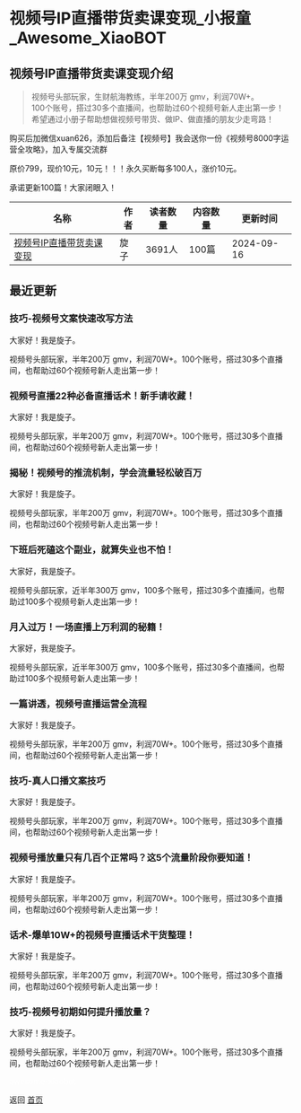 # 视频号IP直播带货卖课变现_小报童_Awesome_XiaoBOT

## 视频号IP直播带货卖课变现介绍
> 视频号头部玩家，生财航海教练，半年200万 gmv，利润70W+。    
100个账号，搭过30多个直播间，也帮助过60个视频号新人走出第一步！    
希望通过小册子帮助想做视频号带货、做IP、做直播的朋友少走弯路！    
    
购买后加微信xuan626，添加后备注【视频号】我会送你一份《视频号8000字运营全攻略》，加入专属交流群    
    
原价799，现价10元，10元！！！永久买断每多100人，涨价10元。    
    
承诺更新100篇！大家闭眼入！  
  


|名称|作者|读者数量|内容数量|更新时间|
|---|---|---|---|---|
|[视频号IP直播带货卖课变现](https://xiaobot.net/p/xuan626?refer=9c3f1c95-a052-465a-9902-f6d75080262a)|旋子|3691人|100篇|2024-09-16|

## 最近更新
### 技巧-视频号文案快速改写方法

大家好！我是旋子。

视频号头部玩家，半年200万 gmv，利润70W+。100个账号，搭过30多个直播间，也帮助过60个视频号新人走出第一步！

### 视频号直播22种必备直播话术！新手请收藏！

大家好！我是旋子。

视频号头部玩家，半年200万 gmv，利润70W+。100个账号，搭过30多个直播间，也帮助过60个视频号新人走出第一步！

### 揭秘！视频号的推流机制，学会流量轻松破百万

大家好！我是旋子。

视频号头部玩家，半年200万 gmv，利润70W+。100个账号，搭过30多个直播间，也帮助过60个视频号新人走出第一步！

### 下班后死磕这个副业，就算失业也不怕！

大家好，我是旋子。

视频号头部玩家，近半年300万 gmv，100多个账号，搭过30多个直播间，也帮助过100多个视频号新人走出第一步！

### 月入过万！一场直播上万利润的秘籍！

大家好，我是旋子。

视频号头部玩家，近半年300万 gmv，100多个账号，搭过30多个直播间，也帮助过100多个视频号新人走出第一步！

### 一篇讲透，视频号直播运营全流程

大家好！我是旋子。

视频号头部玩家，半年200万 gmv，利润70W+。100个账号，搭过30多个直播间，也帮助过60个视频号新人走出第一步！

### 技巧-真人口播文案技巧

大家好！我是旋子。

视频号头部玩家，半年200万 gmv，利润70W+。100个账号，搭过30多个直播间，也帮助过60个视频号新人走出第一步！

### 视频号播放量只有几百个正常吗？这5个流量阶段你要知道！

大家好！我是旋子。

视频号头部玩家，半年200万 gmv，利润70W+。100个账号，搭过30多个直播间，也帮助过60个视频号新人走出第一步！

### 话术-爆单10W+的视频号直播话术干货整理！

大家好！我是旋子。

视频号头部玩家，半年200万 gmv，利润70W+。100个账号，搭过30多个直播间，也帮助过60个视频号新人走出第一步！

### 技巧-视频号初期如何提升播放量？

大家好！我是旋子。

视频号头部玩家，半年200万 gmv，利润70W+。100个账号，搭过30多个直播间，也帮助过60个视频号新人走出第一步！


<a href="https://github.com/Reno9527/awesome-xiaobot" style="color: white; text-decoration: none;">awesome-xiaobot</a>

返回 [首页](../README.md)
